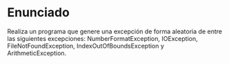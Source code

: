 # Enunciado
>
Realiza un programa que genere una excepción de forma aleatoria de entre las siguientes excepciones: NumberFormatException, IOException, FileNotFoundException, IndexOutOfBoundsException y ArithmeticException.